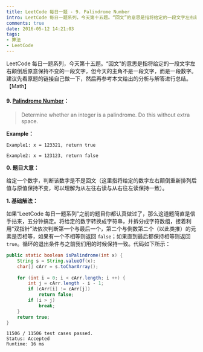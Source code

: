 ```yaml
---
title: LeetCode 每日一题 - 9. Palindrome Number
intro: LeetCode 每日一题系列，今天第十五题。“回文”的意思是指将给定的一段文字左右颠倒后原意保持不变的一段文字，但今天的主角不是一段文字，而是一段数字。建议先看原题的链接自己做一下，然后再参考本文给出的分析与解答进行总结。【Math】
comments: true
date: 2016-05-12 14:21:03
tags:
- 算法
- LeetCode
---
```


LeetCode 每日一题系列，今天第十五题。“回文”的意思是指将给定的一段文字左右颠倒后原意保持不变的一段文字，但今天的主角不是一段文字，而是一段数字。建议先看原题的链接自己做一下，然后再参考本文给出的分析与解答进行总结。【Math】

#### 9. [Palindrome Number](https://leetcode.com/problems/palindrome-number/)：

> Determine whether an integer is a palindrome. Do this without extra space.

**Example：**

```text
Example1: x = 123321, return true

Example2: x = 123123, return false
```

**0. 题目大意：**

给定一个数字，判断该数字是不是回文（这里指将给定的数字左右颠倒重新排列后值与原值保持不变，可以理解为从左往右读与从右往左读保持一致）。

**1. 基础解法：**

如果“LeetCode 每日一题系列”之前的题目你都认真做过了，那么这道题简直是信手拈来，五分钟搞定。将给定的数字转换成字符串，并拆分成字符数组，接着利用“双指针”法依次判断第一个与最后一个，第二个与倒数第二个（以此类推）的元素是否相等，如果有一个不相等则返回 `false`；如果直到最后都保持相等则返回 `true`。循环的退出条件与之前我们用的时候保持一致。代码如下所示：

```java
public static boolean isPalindrome(int x) {
    String s = String.valueOf(x);
    char[] cArr = s.toCharArray();
    
    for (int i = 0; i < cArr.length; i ++) {
    	int j = cArr.length - i - 1;
    	if (cArr[i] != cArr[j])
    	    return false;	
    	if (i > j)
    	    break;
    }
    return true;
}
```

```text
11506 / 11506 test cases passed.
Status: Accepted
Runtime: 16 ms
```

